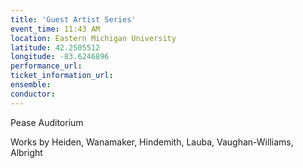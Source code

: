 ```yaml
---
title: 'Guest Artist Series'
event_time: 11:43 AM
location: Eastern Michigan University
latitude: 42.2505512
longitude: -83.6246896
performance_url: 
ticket_information_url: 
ensemble: 
conductor: 
---
```

Pease Auditorium

Works by Heiden, Wanamaker, Hindemith, Lauba, Vaughan-Williams, Albright